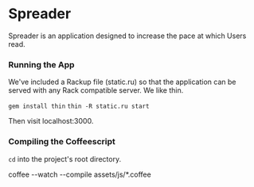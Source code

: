 Spreader
========

Spreader is an application designed to increase the pace at which Users read.

### Running the App

We've included a Rackup file (static.ru) so that the application can be served with any Rack compatible server.  We like thin.

  `gem install thin`
  `thin -R static.ru start`

Then visit localhost:3000.

### Compiling the Coffeescript

`cd` into the project's root directory.

  coffee --watch --compile assets/js/*.coffee
